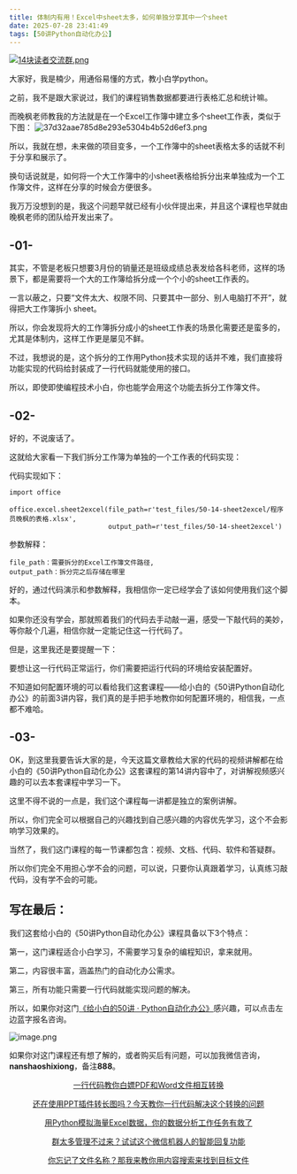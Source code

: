 ```yaml
---
title: 体制内有用！Excel中sheet太多，如何单独分享其中一个sheet
date: 2025-07-28 23:41:49
tags: [50讲Python自动化办公]
---
```

[![14块读者交流群.png](https://raw.gitcode.com/user-images/assets/5027920/48edc8fa-6d2e-4eca-9e14-d71638eadb55/14块读者交流群.png '14块读者交流群.png')](https://mp.weixin.qq.com/s?__biz=MzUzNTc5NjA4NQ==&mid=2247502200&idx=1&sn=7e543675545ac6622123af6009fdebce&scene=21#wechat_redirect)

大家好，我是楠少，用通俗易懂的方式，教小白学python。

之前，我不是跟大家说过，我们的课程销售数据都要进行表格汇总和统计嘛。

而晚枫老师教我的方法就是在一个Excel工作簿中建立多个sheet工作表，类似于下图：
![37d32aae785d8e293e5304b4b52d6ef3.png](https://raw.gitcode.com/user-images/assets/5027920/da396cb6-b4f6-465b-b4f0-cca580e2d188/37d32aae785d8e293e5304b4b52d6ef3.png '37d32aae785d8e293e5304b4b52d6ef3.png')


所以，我就在想，未来做的项目变多，一个工作簿中的sheet表格太多的话就不利于分享和展示了。

换句话说就是，如何将一个大工作簿中的小sheet表格给拆分出来单独成为一个工作簿文件，这样在分享的时候会方便很多。

我万万没想到的是，我这个问题早就已经有小伙伴提出来，并且这个课程也早就由晚枫老师的团队给开发出来了。



## -01-


其实，不管是老板只想要3月份的销量还是班级成绩总表发给各科老师，这样的场景下，都是需要将一个大的工作簿给拆分成一个个小的sheet工作表的。

一言以蔽之，只要“文件太大、权限不同、只要其中一部分、别人电脑打不开”，就得把大工作簿拆小 sheet。

所以，你会发现将大的工作簿拆分成小的sheet工作表的场景化需要还是蛮多的，尤其是体制内，这样工作更是屡见不鲜。

不过，我想说的是，这个拆分的工作用Python技术实现的话并不难，我们直接将功能实现的代码给封装成了一行代码就能使用的接口。

所以，即使即使编程技术小白，你也能学会用这个功能去拆分工作簿文件。



## -02-


好的，不说废话了。

这就给大家看一下我们拆分工作簿为单独的一个工作表的代码实现：

代码实现如下：
```
import office

office.excel.sheet2excel(file_path=r'test_files/50-14-sheet2excel/程序员晚枫的表格.xlsx',
                         output_path=r'test_files/50-14-sheet2excel')
```

参数解释：
```
file_path：需要拆分的Excel工作簿文件路径,
output_path：拆分完之后存储在哪里
```

好的，通过代码演示和参数解释，我相信你一定已经学会了该如何使用我们这个脚本。

如果你还没有学会，那就照着我们的代码去手动敲一遍，感受一下敲代码的美妙，等你敲个几遍，相信你就一定能记住这一行代码了。

但是，这里我还是要提醒一下：

要想让这一行代码正常运行，你们需要把运行代码的环境给安装配置好。

不知道如何配置环境的可以看给我们这套课程——给小白的《50讲Python自动化办公》的前面3讲内容，我们真的是手把手地教你如何配置环境的，相信我，一点都不难哈。



## -03-


OK，到这里我要告诉大家的是，今天这篇文章教给大家的代码的视频讲解都在给小白的《50讲Python自动化办公》这套课程的第14讲内容中了，对讲解视频感兴趣的可以去本套课程中学习一下。

这里不得不说的一点是，我们这个课程每一讲都是独立的案例讲解。

所以，你们完全可以根据自己的兴趣找到自己感兴趣的内容优先学习，这个不会影响学习效果的。

当然了，我们这门课程的每一节课都包含：视频、文档、代码、软件和答疑群。

所以你们完全不用担心学不会的问题，可以说，只要你认真跟着学习，认真练习敲代码，没有学不会的可能。



## 写在最后：



我们这套给小白的《50讲Python自动化办公》课程具备以下3个特点：

第一，这门课程适合小白学习，不需要学习复杂的编程知识，拿来就用。

第二，内容很丰富，涵盖热门的自动化办公需求。

第三，所有功能只需要一行代码就能实现问题的解决。

所以，如果你对这门[《给小白的50讲 · Python自动化办公》](https://mp.weixin.qq.com/merchant/mppaysubscribe?action=go_paid_article&article_url=https%3A%2F%2Fmp.weixin.qq.com%2Fs%2F9hB7Ghyf_km5ARSBBWt4BQ&token=772408466&lang=zh_CN)感兴趣，可以点击左边蓝字报名咨询。

![image.png](https://raw.gitcode.com/user-images/assets/5027920/df7121f7-192b-42e5-a627-fbe859fa12d2/image.png 'image.png')

如果你对这门课程还有想了解的，或者购买后有问题，可以加我微信咨询，**nanshaoshixiong**，备注**888**。

<center>

[一行代码教你白嫖PDF和Word文件相互转换](https://mp.weixin.qq.com/s?__biz=MzUzNTc5NjA4NQ==&mid=2247502407&idx=1&sn=4b375aaa3f71d008d7a2879be02951cc&scene=21#wechat_redirect)

[还在使用PPT插件转长图吗？今天教你一行代码解决这个转换的问题](https://mp.weixin.qq.com/s?__biz=MzUzNTc5NjA4NQ==&mid=2247502431&idx=1&sn=0636d23d00ccea1f1ee2f2f495e876cf&scene=21#wechat_redirect)
  
[用Python模拟海量Excel数据，你的数据分析工作任务有救了](https://mp.weixin.qq.com/s?__biz=MzUzNTc5NjA4NQ==&mid=2247502439&idx=1&sn=a9c1308bbcfd2ac39fbabab4bacded74&scene=21#wechat_redirect)

[群太多管理不过来？试试这个微信机器人的智能回复功能](https://mp.weixin.qq.com/s?__biz=MzUzNTc5NjA4NQ==&mid=2247502446&idx=1&sn=05ddaf0b55ccb2a35cc89120b4032a43&scene=21#wechat_redirect)

[你忘记了文件名称？那我来教你用内容搜索来找到目标文件](https://mp.weixin.qq.com/s?__biz=MzUzNTc5NjA4NQ==&mid=2247502454&idx=1&sn=0473e26f4a63d132b0a61c1211bce497&scene=21#wechat_redirect)

<center>

